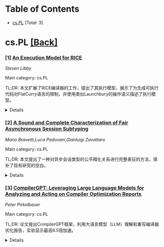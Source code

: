 <div id=toc></div>

# Table of Contents

- [cs.PL](#cs.PL) [Total: 3]


<div id='cs.PL'></div>

# cs.PL [[Back]](#toc)

### [1] [An Execution Model for RICE](https://arxiv.org/abs/2506.05839)
*Steven Libby*

Main category: cs.PL

TL;DR: 本文扩展了RICE编译器的工作，提出了其执行模型，展示了为生成可执行代码对FlatCurry语言的限制，并使用类似Launchbury的操作语义描述了执行模型。


<details>
  <summary>Details</summary>
Motivation: 基于RICE编译器的先前工作，进一步明确其执行模型，以确保生成的代码符合Curry的标准操作语义。

Method: 通过限制FlatCurry语言并采用类似Launchbury的操作语义，构建执行模型。

Result: 执行模型与Curry的标准操作语义一致。

Conclusion: 提出的执行模型有效且符合标准，为RICE编译器的进一步开发提供了理论基础。

Abstract: In this paper, we build on the previous work of the RICE compiler by giving
its execution model. We show the restrictions to the FlatCurry language that
were made to produce executable code, and present the execution model using
operational semantics similar to Launchbury. Finally, we show that the
execution model conforms with the standard operational semantics for Curry.

</details>


### [2] [A Sound and Complete Characterization of Fair Asynchronous Session Subtyping](https://arxiv.org/abs/2506.06078)
*Mario Bravetti,Luca Padovani,Gianluigi Zavattaro*

Main category: cs.PL

TL;DR: 本文提出了一种对异步会话类型的公平精化关系进行完整表征的方法，填补了现有研究的空白。


<details>
  <summary>Details</summary>
Motivation: 会话类型是通信协议的抽象，支持对消息传递过程的静态分析。精化关系对于支持安全的过程替换至关重要，但现有的异步会话类型精化关系表征不完整。

Method: 通过一种新型的标记转换系统嵌入异步语义，对异步公平精化关系进行完整表征。

Result: 提出了一种对异步会话类型公平精化的完备表征方法，并与同步会话类型的表征进行了关联。

Conclusion: 本文解决了异步会话类型公平精化的完备表征问题，为通信协议的设计和分析提供了更强大的工具。

Abstract: Session types are abstractions of communication protocols enabling the static
analysis of message-passing processes. Refinement notions for session types are
key to support safe forms of process substitution while preserving their
compatibility with the rest of the system. Recently, a fair refinement relation
for asynchronous session types has been defined allowing the anticipation of
message outputs with respect to an unbounded number of message inputs. This
refinement is useful to capture common patterns in communication protocols that
take advantage of asynchrony. However, while the semantic (\`a la testing)
definition of such refinement is straightforward, its characterization has
proved to be quite challenging. In fact, only a sound but not complete
characterization is known so far. In this paper we close this open problem by
presenting a sound and complete characterization of asynchronous fair
refinement for session types. We relate this characterization to those given in
the literature for synchronous session types by leveraging a novel labelled
transition system of session types that embeds their asynchronous semantics.

</details>


### [3] [CompilerGPT: Leveraging Large Language Models for Analyzing and Acting on Compiler Optimization Reports](https://arxiv.org/abs/2506.06227)
*Peter Pirkelbauer*

Main category: cs.PL

TL;DR: 论文提出CompilerGPT框架，利用大语言模型（LLM）理解和重写编译器优化报告，实验显示最高6.5倍加速。


<details>
  <summary>Details</summary>
Motivation: 当前编译器优化报告复杂难懂，程序员难以有效利用。

Method: 引入CompilerGPT框架，自动化编译器、LLM和用户测试的交互，进行多轮迭代并报告结果。

Result: 实验使用两种LLM（GPT-4o和Claude Sonnet）、两种编译器（Clang和GCC）和五个基准代码，最高获得6.5倍加速，但结果不一致。

Conclusion: 该方法有望提升编译器易用性并优化软件流程。

Abstract: Current compiler optimization reports often present complex, technical
information that is difficult for programmers to interpret and act upon
effectively. This paper assesses the capability of large language models (LLM)
to understand compiler optimization reports and automatically rewrite the code
accordingly.
  To this end, the paper introduces CompilerGPT, a novel framework that
automates the interaction between compilers, LLMs, and user defined test and
evaluation harness. CompilerGPT's workflow runs several iterations and reports
on the obtained results.
  Experiments with two leading LLM models (GPT-4o and Claude Sonnet),
optimization reports from two compilers (Clang and GCC), and five benchmark
codes demonstrate the potential of this approach. Speedups of up to 6.5x were
obtained, though not consistently in every test. This method holds promise for
improving compiler usability and streamlining the software optimization
process.

</details>
